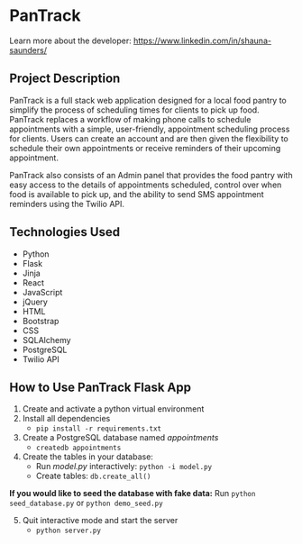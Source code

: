 # PanTrack

Learn more about the developer: https://www.linkedin.com/in/shauna-saunders/

## Project Description
PanTrack is a full stack web application designed for a local food pantry to simplify the process of scheduling times for clients to pick up food. PanTrack replaces a workflow of making phone calls to schedule appointments with a simple, user-friendly, appointment scheduling process for clients. Users can create an account and are then given the flexibility to schedule their own appointments or receive reminders of their upcoming appointment.

PanTrack also consists of an Admin panel that provides the food pantry with easy access to the details of appointments scheduled, control over when food is available to pick up, and the ability to send SMS appointment reminders using the Twilio API.

## Technologies Used
- Python
- Flask
- Jinja
- React
- JavaScript
- jQuery
- HTML
- Bootstrap
- CSS
- SQLAlchemy
- PostgreSQL
- Twilio API

## How to Use PanTrack Flask App
1. Create and activate a python virtual environment
2. Install all dependencies
    * `pip install -r requirements.txt`
3. Create a PostgreSQL database named *appointments*
    * `createdb appointments`
4. Create the tables in your database:
    * Run *model.py* interactively: `python -i model.py`
    * Create tables: `db.create_all()`

**If you would like to seed the database with fake data:**
Run `python seed_database.py` or `python demo_seed.py`

5. Quit interactive mode and start the server
    * `python server.py`
